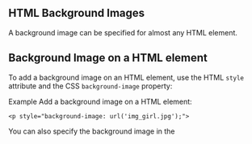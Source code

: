 HTML Background Images
---


A background image can be specified for almost any HTML element.

Background Image on a HTML element
---
To add a background image on an HTML element, use the HTML `style` attribute and the CSS `background-image` property:

Example
Add a background image on a HTML element:

```
<p style="background-image: url('img_girl.jpg');">
```


You can also specify the background image in the <style> element, in the <head> section:

Example
Specify the background image in the `<style>` element:

``` 
<style>
p {
  background-image: url('img_girl.jpg');
}
</style>
```

